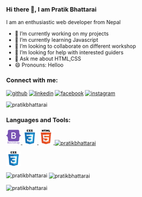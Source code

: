 ### Hi there 👋, I am Pratik Bhattarai


I am an enthusiastic web developer  from Nepal

- 🔭 I’m currently working on my projects 
- 🌱 I’m currently learning Javascript 
- 👯 I’m looking to collaborate on different workshop 
- 🤔 I’m looking for help with interested guiders 
- 💬 Ask me about HTML,CSS 
- 😄 Pronouns: Helloo 

<h3 align="left">Connect with me:</h3>
<p align="left">
</p>

[<img src='https://cdn.jsdelivr.net/npm/simple-icons@3.0.1/icons/github.svg' alt='github' height='40'>](https://github.com/https://github.com/pratikbhattarai/pratikbhattarai)  [<img src='https://cdn.jsdelivr.net/npm/simple-icons@3.0.1/icons/linkedin.svg' alt='linkedin' height='40'>](https://www.linkedin.com/in/https://www.linkedin.com/in/pratik-bhattarai-788735227//)  [<img src='https://cdn.jsdelivr.net/npm/simple-icons@3.0.1/icons/facebook.svg' alt='facebook' height='40'>](https://www.facebook.com/https://www.facebook.com/pratik.bhattarai.1401)  [<img src='https://cdn.jsdelivr.net/npm/simple-icons@3.0.1/icons/instagram.svg' alt='instagram' height='40'>](https://www.instagram.com/https://www.instagram.com/pratik.bhattarai.1401//)  



<p align="left"> <img src="https://komarev.com/ghpvc/?username=pratikbhattarai&label=Profile%20views&color=0e75b6&style=flat" alt="pratikbhattarai" /> </p>




<h3 align="left">Languages and Tools:</h3>
<p align="left"> <a href="https://getbootstrap.com" target="_blank" rel="noreferrer"> <img src="https://raw.githubusercontent.com/devicons/devicon/master/icons/bootstrap/bootstrap-plain-wordmark.svg" alt="bootstrap" width="40" height="40"/> </a> <a href="https://www.w3schools.com/css/" target="_blank" rel="noreferrer"> <img src="https://raw.githubusercontent.com/devicons/devicon/master/icons/css3/css3-original-wordmark.svg" alt="css3" width="40" height="40"/> </a> <a href="https://www.w3.org/html/" target="_blank" rel="noreferrer"> <img src="https://raw.githubusercontent.com/devicons/devicon/master/icons/html5/html5-original-wordmark.svg" alt="html5" width="40" height="40"/> </a> <a href="https://developer.mozilla.org/en-US/docs/Web/JavaScript" target="_blank" rel="noreferrer"> <img 
<p><img align="center" src="https://github-readme-stats.vercel.app/api/top-langs?username=pratikbhattarai&show_icons=true&locale=en&layout=compact" alt="pratikbhattarai" /></p>


<p align="left"> <a href="https://www.w3schools.com/css/" target="_blank" rel="noreferrer"> <img src="https://raw.githubusercontent.com/devicons/devicon/master/icons/css3/css3-original-wordmark.svg" alt="css3" width="40" height="40"/> </a> </p>

<p><img align="left" src="https://github-readme-stats.vercel.app/api/top-langs?username=pratikbhattarai&show_icons=true&locale=en&layout=compact" alt="pratikbhattarai" /></p>

<p>&nbsp;<img align="center" src="https://github-readme-stats.vercel.app/api?username=pratikbhattarai&show_icons=true&locale=en" alt="pratikbhattarai" /></p>

<p><img align="center" src="https://github-readme-streak-stats.herokuapp.com/?user=pratikbhattarai&" alt="pratikbhattarai" /></p>




